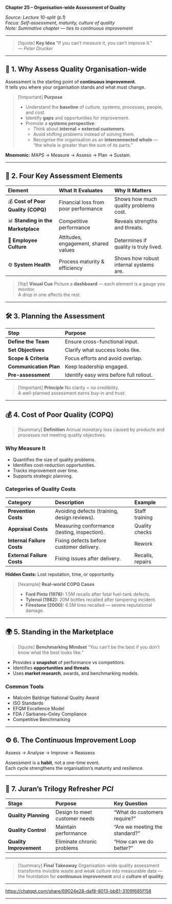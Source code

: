 **Chapter 25 – Organisation-wide Assessment of Quality**

_Source: Lecture 10-split (p.1)_  
_Focus: Self-assessment, maturity, culture of quality_  
_Note: Summative chapter — ties to continuous improvement_

---

> [!quote] **Key Idea**
> “If you can’t measure it, you can’t improve it.”  
> — *Peter Drucker*

---

## 🧭 **1. Why Assess Quality Organisation-wide**

Assessment is the starting point of **continuous improvement**.  
It tells you where your organisation stands and what must change.

> [!important] **Purpose**
> - Understand the **baseline** of culture, systems, processes, people, and cost.  
> - Identify **gaps** and opportunities for improvement.  
> - Promote a **systems perspective**:
>   - Think about **internal + external customers**.  
>   - Avoid shifting problems instead of solving them.  
>   - Recognise the organisation as an **interconnected whole** — “the whole is greater than the sum of its parts.”

**Mnemonic:** *MAPS* → Measure → Assess → Plan → Sustain.

---

## 🧩 **2. Four Key Assessment Elements**

| Element | What It Evaluates | Why It Matters |
|:--|:--|:--|
| 💰 **Cost of Poor Quality (COPQ)** | Financial loss from poor performance | Shows how much quality problems cost. |
| 📊 **Standing in the Marketplace** | Competitive performance | Reveals strengths and threats. |
| 👥 **Employee Culture** | Attitudes, engagement, shared values | Determines if quality is truly lived. |
| ⚙️ **System Health** | Process maturity & efficiency | Shows how robust internal systems are. |

> [!tip] **Visual Cue**
> Picture a **dashboard** — each element is a gauge you monitor.  
> A drop in one affects the rest.

---

## 🛠️ **3. Planning the Assessment**

| Step | Purpose |
|:--|:--|
| **Define the Team** | Ensure cross-functional input. |
| **Set Objectives** | Clarify what success looks like. |
| **Scope & Criteria** | Focus efforts and avoid overlap. |
| **Communication Plan** | Keep leadership engaged. |
| **Pre-assessment** | Identify easy wins before full rollout. |

> [!important] **Principle**
> No clarity = no credibility.  
> A well-planned assessment earns buy-in and trust.

---

## 💰 **4. Cost of Poor Quality (COPQ)**

> [!summary] **Definition**
> Annual monetary loss caused by products and processes not meeting quality objectives.

### **Why Measure It**
- Quantifies the size of quality problems.
- Identifies cost-reduction opportunities.
- Tracks improvement over time.
- Supports strategic planning.

### **Categories of Quality Costs**

| Category | Description | Example |
|:--|:--|:--|
| **Prevention Costs** | Avoiding defects (training, design reviews). | Staff training |
| **Appraisal Costs** | Measuring conformance (testing, inspection). | Quality checks |
| **Internal Failure Costs** | Fixing defects before customer delivery. | Rework |
| **External Failure Costs** | Fixing issues after delivery. | Recalls, repairs |

**Hidden Costs:** Lost reputation, time, or opportunity.

> [!example] **Real-world COPQ Cases**
> - **Ford Pinto (1978):** 1.5M recalls after fatal fuel-tank defects.  
> - **Tylenol (1982):** 20M bottles recalled after tampering incident.  
> - **Firestone (2000):** 6.5M tires recalled — severe reputational damage.

---

## 🌍 **5. Standing in the Marketplace**

> [!quote] **Benchmarking Mindset**
> “You can’t be the best if you don’t know what the best looks like.”

- Provides a **snapshot** of performance vs competitors.  
- Identifies **opportunities and threats**.  
- Uses **market research**, awards, and benchmarking models.

### **Common Tools**
- Malcolm Baldrige National Quality Award  
- ISO Standards  
- EFQM Excellence Model  
- FDA / Sarbanes–Oxley Compliance  
- Competitive Benchmarking

---

## ⚙️ **6. The Continuous Improvement Loop**

Assess → Analyse → Improve → Reassess


Assessment is a **habit**, not a one-time event.  
Each cycle strengthens the organisation’s maturity and resilience.

---

## 🧠 **7. Juran’s Trilogy Refresher** *PCI*

| Stage | Purpose | Key Question |
|:--|:--|:--|
| **Quality Planning** | Design to meet customer needs | “What do customers require?” |
| **Quality Control** | Maintain performance | “Are we meeting the standard?” |
| **Quality Improvement** | Eliminate chronic problems | “How can we do better?” |

---

> [!summary] **Final Takeaway**
> Organisation-wide quality assessment transforms invisible waste and weak culture into measurable data —  
> the foundation for **continuous improvement** and a **culture of quality**.


---

https://chatgpt.com/share/69024e28-daf8-8013-bb81-3109f685f158

---
